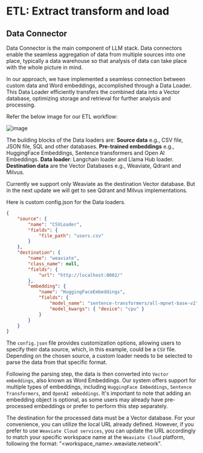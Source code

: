 # ETL: Extract transform and load

## Data Connector

Data Connector is the main component of LLM stack. Data connectors enable the seamless aggregation of data from multiple sources into one place, typically a data warehouse so that analysis of data can take place with the whole picture in mind.

In our approach, we have implemented a seamless connection between custom data and Word embeddings, accomplished through a Data Loader. This Data Loader efficiently transfers the combined data into a Vector database, optimizing storage and retrieval for further analysis and processing.

Refer the below image for our ETL workflow:

![image](https://github.com/aiplanethub/llmstack/assets/132284203/6049767a-d904-45a6-bb0e-e32a33249261)

The building blocks of the Data loaders are:
**Source data** e.g., CSV file, JSON file, SQL and other databases.
**Pre-trained embeddings** e.g., HuggingFace Embeddings, Sentence transformers and Open AI Embeddings.
**Data loader**: Langchain loader and Llama Hub loader. 
**Destination data** are the Vector Databases e.g., Weaviate, Qdrant and Milvus. 

Currently we support only Weaviate as the destination Vector database. But in the next update we will get to see Qdrant and Milvus implementations. 

Here is custom config.json for the Data loaders. 

```json
{
    "source": {
        "name": "CSVLoader",
        "fields": {
            "file_path": "users.csv"
        }
    },
    "destination": {
        "name": "weaviate",
        "class_name": null,
        "fields": {
            "url": "http://localhost:8002/"
        },
        "embedding": {
            "name": "HuggingFaceEmbeddings",
            "fields": {
                "model_name": "sentence-transformers/all-mpnet-base-v2",
                "model_kwargs": { "device": "cpu" }
            }
        }
    }
}
```
The ``config.json`` file provides customization options, allowing users to specify their data source, which, in this example, could be a ``CSV`` file. Depending on the chosen source, a custom loader needs to be selected to parse the data from that specific format.

Following the parsing step, the data is then converted into ``Vector embeddings``, also known as Word Embeddings. Our system offers support for multiple types of embeddings, including ``HuggingFace Embeddings``, ``Sentence Transformers``, and ``OpenAI embeddings``. It's important to note that adding an embedding object is optional, as some users may already have pre-processed embeddings or prefer to perform this step separately.

The destination for the processed data must be a Vector database. For your convenience, you can utilize the local URL already defined. However, if you prefer to use ``Weaviate Cloud services``, you can update the URL accordingly to match your specific workspace name at the ``Weaviate Cloud`` platform, following the format: "<workspace_name>.weaviate.network". 

